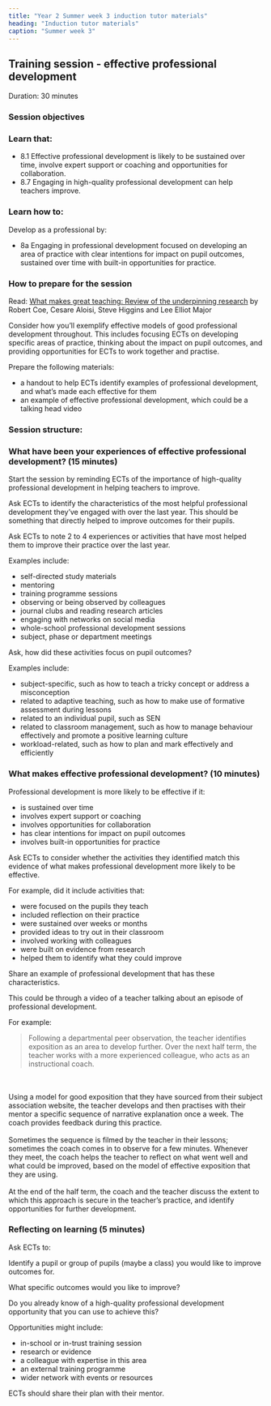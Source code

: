 ```yaml
---
title: "Year 2 Summer week 3 induction tutor materials"
heading: "Induction tutor materials"
caption: "Summer week 3"
---
```


## Training session - effective professional development

Duration: 30 minutes

### Session objectives

### Learn that:

- 8.1 Effective professional development is likely to be sustained over time, involve expert support or coaching and opportunities for collaboration.
- 8.7 Engaging in high-quality professional development can help teachers improve.

### Learn how to:

Develop as a professional by:

- 8a Engaging in professional development focused on developing an area of practice with clear intentions for impact on pupil outcomes, sustained over time with built-in opportunities for practice.

### How to prepare for the session

Read: [What makes great teaching: Review of the underpinning research](https://www.suttontrust.com.mcas.ms/wp-content/uploads/2014/10/What-Makes-Great-Teaching-REPORT.pdf) by Robert Coe, Cesare Aloisi, Steve Higgins and Lee Elliot Major

Consider how you’ll exemplify effective models of good professional development throughout.  This includes focusing ECTs on developing specific areas of practice, thinking about the impact on pupil outcomes, and providing opportunities for ECTs to work together and practise.

Prepare the following materials:

- a handout to help ECTs identify examples of professional development, and what’s made each effective for them
- an example of effective professional development, which could be a talking head video

### Session structure:

### What have been your experiences of effective professional development? (15 minutes)

Start the session by reminding ECTs of the importance of high-quality professional development in helping teachers to improve.

Ask ECTs to identify the characteristics of the most helpful professional development they’ve engaged with over the last year. This should be something that directly helped to improve outcomes for their pupils.  

Ask ECTs to note 2 to 4 experiences or activities that have most helped them to improve their practice over the last year. 

Examples include:

- self-directed study materials
- mentoring
- training programme sessions
- observing or being observed by colleagues
- journal clubs and reading research articles
- engaging with networks on social media
- whole-school professional development sessions
- subject, phase or department meetings

Ask, how did these activities focus on pupil outcomes?

Examples include:

- subject-specific, such as how to teach a tricky concept or address a misconception
- related to adaptive teaching, such as how to make use of formative assessment during lessons
- related to an individual pupil, such as SEN
- related to classroom management, such as how to manage behaviour effectively and promote a positive learning culture
- workload-related, such as how to plan and mark effectively and efficiently

### What makes effective professional development? (10 minutes)

Professional development is more likely to be effective if it:

- is sustained over time
- involves expert support or coaching
- involves opportunities for collaboration
- has clear intentions for impact on pupil outcomes
- involves built-in opportunities for practice

Ask ECTs to consider whether the activities they identified match this evidence of what makes professional development more likely to be effective.

For example, did it include activities that:

- were focused on the pupils they teach
- included reflection on their practice
- were sustained over weeks or months
- provided ideas to try out in their classroom
- involved working with colleagues
- were built on evidence from research
- helped them to identify what they could improve

Share an example of professional development that has these characteristics.

This could be through a video of a teacher talking about an episode of professional development.

For example:

> Following a departmental peer observation, the teacher identifies exposition as an area to develop further. Over the next half term, the teacher works with a more experienced colleague, who acts as an instructional coach.
<br/>
<br/>
Using a model for good exposition that they have sourced from their subject association website, the teacher develops and then practises with their mentor a specific sequence of narrative explanation once a week. The coach provides feedback during this practice.
<br/>
<br/>
Sometimes the sequence is filmed by the teacher in their lessons; sometimes the coach comes in to observe for a few minutes. Whenever they meet, the coach helps the teacher to reflect on what went well and what could be improved, based on the model of effective exposition that they are using.
<br/>
<br/>
At the end of the half term, the coach and the teacher discuss the extent to which this approach is secure in the teacher’s practice, and identify opportunities for further development.

### Reflecting on learning (5 minutes)

Ask ECTs to:

Identify a pupil or group of pupils (maybe a class) you would like to improve outcomes for.

What specific outcomes would you like to improve?

Do you already know of a high-quality professional development opportunity that you can use to achieve this?

Opportunities might include:

- in-school or in-trust training session
- research or evidence
- a colleague with expertise in this area
- an external training programme
- wider network with events or resources

ECTs should share their plan with their mentor.